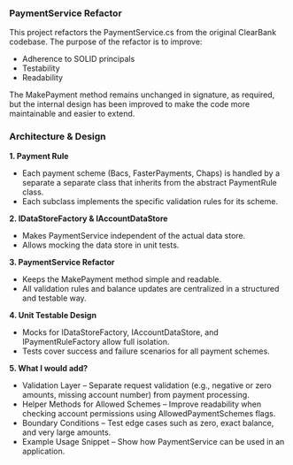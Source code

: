 ### PaymentService Refactor
 This project refactors the PaymentService.cs from the original ClearBank codebase. The purpose of the refactor is to improve:  
 - Adherence to SOLID principals
 - Testability  
 - Readability 

The MakePayment method remains unchanged in signature, as required, but the internal design has been improved to make the code more maintainable and easier to extend. 

### Architecture & Design

**1. Payment Rule**
  - Each payment scheme (Bacs, FasterPayments, Chaps) is handled by a separate a separate class that inherits from the abstract PaymentRule class.
  - Each subclass implements the specific validation rules for its scheme.

**2. IDataStoreFactory & IAccountDataStore**
  - Makes PaymentService independent of the actual data store.
  - Allows mocking the data store in unit tests.

**3. PaymentService Refactor**
  - Keeps the MakePayment method simple and readable.
  - All validation rules and balance updates are centralized in a structured and testable way.

**4. Unit Testable Design**
 - Mocks for IDataStoreFactory, IAccountDataStore, and IPaymentRuleFactory allow full isolation.
 - Tests cover success and failure scenarios for all payment schemes.

 **5. What I would add?**
  - Validation Layer – Separate request validation (e.g., negative or zero amounts, missing account number) from payment processing.
  - Helper Methods for Allowed Schemes – Improve readability when checking account permissions using AllowedPaymentSchemes flags.
  - Boundary Conditions – Test edge cases such as zero, exact balance, and very large amounts.
  - Example Usage Snippet – Show how PaymentService can be used in an application.



